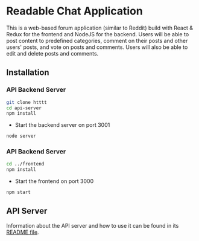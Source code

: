 # Readable Chat Application

This is a web-based forum application (similar to Reddit) build with React & Redux for the frontend and NodeJS for the backend. Users will be able to post content to predefined categories, comment on their posts and other users' posts, and vote on posts and comments. Users will also be able to edit and delete posts and comments.

## Installation

### API Backend Server
```bash
git clone htttt
cd api-server
npm install
```
* Start the backend server on port 3001
```bash
node server
```
### API Backend Server
```bash
cd ../frontend
npm install
```
* Start the frontend on port 3000
```bash
npm start
```

## API Server

Information about the API server and how to use it can be found in its [README file](api-server/README.md).
